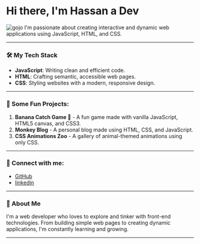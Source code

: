 # Hi there, I'm Hassan a  Dev 

![gojo]([https://your-image-url.com/monkey.jpg](https://files.catbox.moe/eh4fnf.gif)) 
I'm passionate about creating interactive and dynamic web applications using JavaScript, HTML, and CSS.

---

### 🛠 My Tech Stack

- **JavaScript**: Writing clean and efficient code.
- **HTML**: Crafting semantic, accessible web pages.
- **CSS**: Styling websites with a modern, responsive design.

---

### 🔧 Some Fun Projects:

1. **Banana Catch Game 🍌** - A fun game made with vanilla JavaScript, HTML5 canvas, and CSS3.
2. **Monkey Blog** - A personal blog made using HTML, CSS, and JavaScript.
3. **CSS Animations Zoo** - A gallery of animal-themed animations using only CSS.

---

### 🔗 Connect with me:

- [GitHub](https://github.com/Hassan07k)
- [linkedin]([https://github.com/Hassan07k](https://www.linkedin.com/feed/))

---

### 📝 About Me

I'm a web developer who loves to explore and tinker with front-end technologies. From building simple web pages to creating dynamic applications, I'm constantly learning and growing.

---
